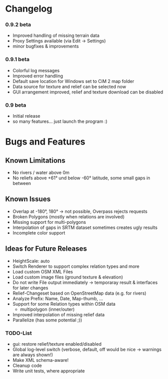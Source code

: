
# Changelog

### 0.9.2 beta

* Improved handling of missing terrain data
* Proxy Settings available (via Edit -> Settings)
* minor bugfixes & improvements

### 0.9.1 beta

* Colorful log messages
* Improved error handling
* Default save location for Windows set to CiM 2 map folder
* Data source for texture and relief can be selected now
* GUI arrangement improved, relief and texture download can be disabled

### 0.9 beta

* Initial release
* so many features... just launch the program :)

# Bugs and Features

## Known Limitations

* No rivers / water above 0m
* No reliefs above +61° und below -60° latitude, some small gaps in between

## Known Issues

* Overlap at -180°, 180° -> not possible, Overpass rejects requests
* Broken Polygons (mostly when relations are involved)
* Missing support for multi-polygons
* Interpolation of gaps in SRTM dataset sometimes creates ugly results
* Incomplete color support


## Ideas for Future Releases

* HeightScale: auto
* Switch Renderer to support complex relation types and more
* Load custom OSM XML Files
* Load custom image files (ground texture & elevation)
* Do not write File output immediately -> temporaray result & interfaces for later changes
* Relief-Changeset based on OpenStreetMap data (e.g. for rivers)
* Analyze Prefix: Name, Date, Map-thumb, ...
* Support for some Relation types within OSM data
  - multipolygon (inner/outer)
* Improved interpolation of missing relief data
* Parallelize (has some potential ;))

### TODO-List

* gui: restore relief/texture enabled/disabled
* Global log-level switch (verbose, default, off would be nice -> warnings are always shown!)
* Make XML schema-aware!
* Cleanup code
* Write unit tests, where appropriate

